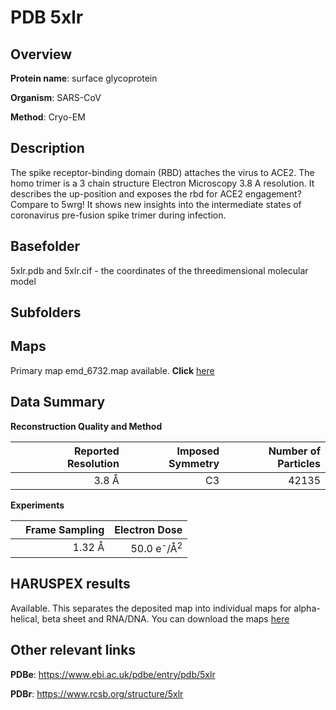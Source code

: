 # PDB 5xlr

## Overview

**Protein name**: surface glycoprotein

**Organism**: SARS-CoV

**Method**: Cryo-EM

## Description

The spike receptor-binding domain (RBD) attaches the virus to ACE2. The homo trimer is a 3 chain structure Electron Microscopy 3.8 A resolution. It describes the up-position and exposes the rbd for ACE2 engagement? Compare to 5wrg! It shows new insights into the intermediate states of coronavirus pre-fusion spike trimer during infection.

## Basefolder

5xlr.pdb and 5xlr.cif - the coordinates of the threedimensional molecular model

## Subfolders









## Maps

Primary map emd_6732.map available. **Click** [here](http://ftp.wwpdb.org/pub/emdb/structures/EMD-6732/map/) 

## Data Summary
**Reconstruction Quality and Method**

|   | Reported Resolution | Imposed Symmetry | Number of Particles |
|---|-------------:|----------------:|--------------:|
|   |3.8 Å|C3|42135|

**Experiments**

|   | Frame Sampling | Electron Dose |
|---|-------------:|----------------:|
|   |1.32 Å|50.0 e<sup>-</sup>/Å<sup>2</sup>|

## HARUSPEX results

Available. This separates the deposited map into individual maps for alpha-helical, beta sheet and RNA/DNA. You can download the maps [here](https://zenodo.org/record/3820125)

## Other relevant links 
**PDBe**:  https://www.ebi.ac.uk/pdbe/entry/pdb/5xlr
 
**PDBr**: https://www.rcsb.org/structure/5xlr 
